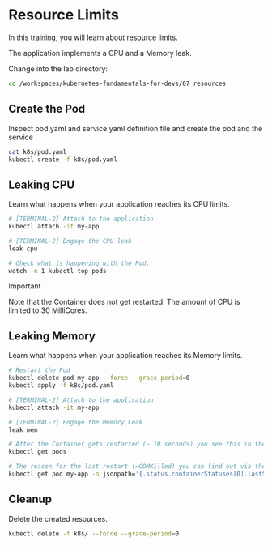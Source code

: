 # Resource Limits

In this training, you will learn about resource limits.

The application implements a CPU and a Memory leak.

Change into the lab directory:

```bash
cd /workspaces/kubernetes-fundamentals-for-devs/07_resources
```

## Create the Pod

Inspect pod.yaml and service.yaml definition file and create the pod and the service

```bash
cat k8s/pod.yaml
kubectl create -f k8s/pod.yaml
```

## Leaking CPU

Learn what happens when your application reaches its CPU limits.

```bash
# [TERMINAL-2] Attach to the application
kubectl attach -it my-app

# [TERMINAL-2] Engage the CPU leak
leak cpu

# Check what is happening with the Pod.
watch -n 1 kubectl top pods
```

> [!IMPORTANT]
> Note that the Container does not get restarted. The amount of CPU is limited to 30 MilliCores.

## Leaking Memory

Learn what happens when your application reaches its Memory limits.

```bash
# Restart the Pod
kubectl delete pod my-app --force --grace-period=0
kubectl apply -f k8s/pod.yaml

# [TERMINAL-2] Attach to the application
kubectl attach -it my-app

# [TERMINAL-2] Engage the Memory Leak
leak mem

# After the Container gets restarted (~ 10 seconds) you see this in the RESTARTS column of
kubectl get pods

# The reason for the last restart (=OOMKilled) you can find out via the following command
kubectl get pod my-app -o jsonpath='{.status.containerStatuses[0].lastState}' | jq
```

## Cleanup

Delete the created resources.

```bash
kubectl delete -f k8s/ --force --grace-period=0
```
